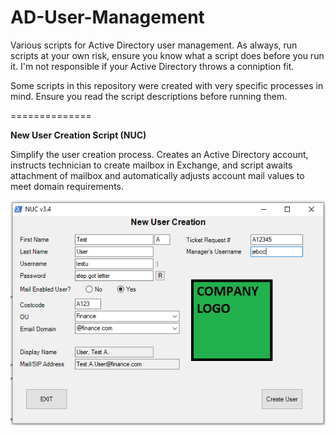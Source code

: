 # AD-User-Management
Various scripts for Active Directory user management.
As always, run scripts at your own risk, ensure you know what a script does before you run it.
I'm not responsible if your Active Directory throws a conniption fit.

Some scripts in this repository were created with very specific processes in mind. Ensure you read the script descriptions before running them.

==============

**New User Creation Script (NUC)**

Simplify the user creation process. Creates an Active Directory account, instructs technician to create mailbox in Exchange, and script awaits attachment of mailbox and automatically adjusts account mail values to meet domain requirements.

![Example of NUC](New%20User%20Creation/NUCExample.png?raw=true "Example of NUC")
